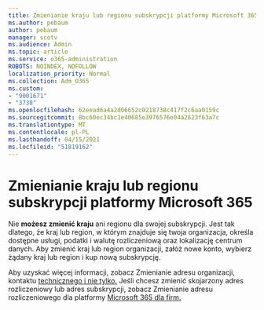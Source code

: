 ```yaml
---
title: Zmienianie kraju lub regionu subskrypcji platformy Microsoft 365
ms.author: pebaum
author: pebaum
manager: scotv
ms.audience: Admin
ms.topic: article
ms.service: o365-administration
ROBOTS: NOINDEX, NOFOLLOW
localization_priority: Normal
ms.collection: Adm_O365
ms.custom:
- "9001671"
- "3738"
ms.openlocfilehash: 62eead6a4a2d06652c0218738c417f2c6aa0159c
ms.sourcegitcommit: 8bc60ec34bc1e40685e3976576e04a2623f63a7c
ms.translationtype: MT
ms.contentlocale: pl-PL
ms.lasthandoff: 04/15/2021
ms.locfileid: "51819162"
---
```

# <a name="change-the-country-or-region-for-your-microsoft-365-subscription"></a>Zmienianie kraju lub regionu subskrypcji platformy Microsoft 365

Nie **możesz zmienić kraju** ani regionu dla swojej subskrypcji. Jest tak dlatego, że kraj lub region, w którym znajduje się twoja organizacja, określa dostępne usługi, podatki i walutę rozliczeniową oraz lokalizację centrum danych. Aby zmienić kraj lub region organizacji, załóż nowe konto, wybierz żądany kraj lub region i kup nową subskrypcję.

Aby uzyskać więcej informacji, zobacz Zmienianie adresu organizacji, kontaktu [technicznego i nie tylko.](https://docs.microsoft.com/microsoft-365/admin/manage/change-address-contact-and-more?view=o365-worldwide) Jeśli chcesz zmienić skojarzony adres rozliczeniowy lub adres subskrypcji, zobacz Zmienianie adresu rozliczeniowego dla platformy [Microsoft 365 dla firm.](https://docs.microsoft.com/microsoft-365/commerce/billing-and-payments/change-your-billing-addresses?view=o365-worldwide) 
